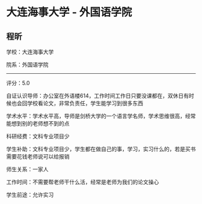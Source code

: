 # 大连海事大学 - 外国语学院

## 程昕

学校：大连海事大学

院系：外国语学院

* * *

评分：5.0

自证认识导师：办公室在外语楼614，工作时间工作日只要没课都在，双休日有时候也会回学校看论文，非常负责任，学生能学习到很多东西

学术水平：学术水平高，导师是剑桥大学的一个语言学名师，学术思维很高，经常能想到别的老师想不到的点

科研经费：文科专业项目少

学生补助：文科专业项目少，学生都在做自己的事，学习，实习什么的，若是买书需要花钱老师说可以给报销

师生关系：一家人

工作时间：不需要帮老师干什么活，经常是老师为我们的论文操心

学生前途：允许实习